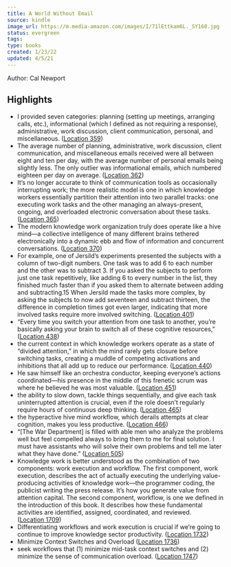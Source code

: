 ```yaml
---
title: A World Without Email
source: kindle
image_url: https://m.media-amazon.com/images/I/71lEttkam6L._SY160.jpg
status: evergreen
tags: 
type: books
created: 1/23/22
updated: 4/5/21
---
```


Author: Cal Newport

## Highlights
- I provided seven categories: planning (setting up meetings, arranging calls, etc.), informational (which I defined as not requiring a response), administrative, work discussion, client communication, personal, and miscellaneous. ([Location 359](https://readwise.io/to_kindle?action=open&asin=B08BKSJX1M&location=359))
- The average number of planning, administrative, work discussion, client communication, and miscellaneous emails received were all between eight and ten per day, with the average number of personal emails being slightly less. The only outlier was informational emails, which numbered eighteen per day on average. ([Location 362](https://readwise.io/to_kindle?action=open&asin=B08BKSJX1M&location=362))
- It’s no longer accurate to think of communication tools as occasionally interrupting work; the more realistic model is one in which knowledge workers essentially partition their attention into two parallel tracks: one executing work tasks and the other managing an always-present, ongoing, and overloaded electronic conversation about these tasks. ([Location 365](https://readwise.io/to_kindle?action=open&asin=B08BKSJX1M&location=365))
- The modern knowledge work organization truly does operate like a hive mind—a collective intelligence of many different brains tethered electronically into a dynamic ebb and flow of information and concurrent conversations. ([Location 370](https://readwise.io/to_kindle?action=open&asin=B08BKSJX1M&location=370))
- For example, one of Jersild’s experiments presented the subjects with a column of two-digit numbers. One task was to add 6 to each number and the other was to subtract 3. If you asked the subjects to perform just one task repetitively, like adding 6 to every number in the list, they finished much faster than if you asked them to alternate between adding and subtracting.15 When Jersild made the tasks more complex, by asking the subjects to now add seventeen and subtract thirteen, the difference in completion times got even larger, indicating that more involved tasks require more involved switching. ([Location 401](https://readwise.io/to_kindle?action=open&asin=B08BKSJX1M&location=401))
- “Every time you switch your attention from one task to another, you’re basically asking your brain to switch all of these cognitive resources,” ([Location 438](https://readwise.io/to_kindle?action=open&asin=B08BKSJX1M&location=438))
- the current context in which knowledge workers operate as a state of “divided attention,” in which the mind rarely gets closure before switching tasks, creating a muddle of competing activations and inhibitions that all add up to reduce our performance. ([Location 440](https://readwise.io/to_kindle?action=open&asin=B08BKSJX1M&location=440))
- He saw himself like an orchestra conductor, keeping everyone’s actions coordinated—his presence in the middle of this frenetic scrum was where he believed he was most valuable. ([Location 451](https://readwise.io/to_kindle?action=open&asin=B08BKSJX1M&location=451))
- the ability to slow down, tackle things sequentially, and give each task uninterrupted attention is crucial, even if the role doesn’t regularly require hours of continuous deep thinking. ([Location 465](https://readwise.io/to_kindle?action=open&asin=B08BKSJX1M&location=465))
- the hyperactive hive mind workflow, which derails attempts at clear cognition, makes you less productive. ([Location 466](https://readwise.io/to_kindle?action=open&asin=B08BKSJX1M&location=466))
- “[The War Department] is filled with able men who analyze the problems well but feel compelled always to bring them to me for final solution. I must have assistants who will solve their own problems and tell me later what they have done.” ([Location 505](https://readwise.io/to_kindle?action=open&asin=B08BKSJX1M&location=505))
- Knowledge work is better understood as the combination of two components: work execution and workflow. The first component, work execution, describes the act of actually executing the underlying value-producing activities of knowledge work—the programmer coding, the publicist writing the press release. It’s how you generate value from attention capital. The second component, workflow, is one we defined in the introduction of this book. It describes how these fundamental activities are identified, assigned, coordinated, and reviewed. ([Location 1709](https://readwise.io/to_kindle?action=open&asin=B08BKSJX1M&location=1709))
- Differentiating workflows and work execution is crucial if we’re going to continue to improve knowledge sector productivity. ([Location 1732](https://readwise.io/to_kindle?action=open&asin=B08BKSJX1M&location=1732))
- Minimize Context Switches and Overload ([Location 1736](https://readwise.io/to_kindle?action=open&asin=B08BKSJX1M&location=1736))
- seek workflows that (1) minimize mid-task context switches and (2) minimize the sense of communication overload. ([Location 1747](https://readwise.io/to_kindle?action=open&asin=B08BKSJX1M&location=1747))

